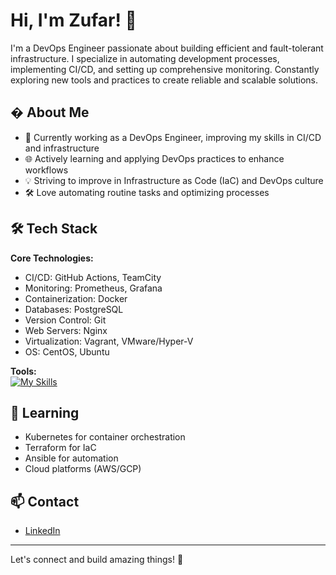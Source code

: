 # Hi, I'm Zufar! 👋  

I'm a DevOps Engineer passionate about building efficient and fault-tolerant infrastructure. I specialize in automating development processes, implementing CI/CD, and setting up comprehensive monitoring. Constantly exploring new tools and practices to create reliable and scalable solutions.  

## � About Me  

- 🔭 Currently working as a DevOps Engineer, improving my skills in CI/CD and infrastructure  
- 🌐 Actively learning and applying DevOps practices to enhance workflows  
- 💡 Striving to improve in Infrastructure as Code (IaC) and DevOps culture  
- 🛠️ Love automating routine tasks and optimizing processes  

## 🛠 Tech Stack  

**Core Technologies:**  
- CI/CD: GitHub Actions, TeamCity  
- Monitoring: Prometheus, Grafana  
- Containerization: Docker  
- Databases: PostgreSQL  
- Version Control: Git  
- Web Servers: Nginx  
- Virtualization: Vagrant, VMware/Hyper-V  
- OS: CentOS, Ubuntu  

**Tools:**  
[![My Skills](https://skillicons.dev/icons?i=githubactions,git,docker,linux,nginx,postgres,grafana,prometheus,bash,vim)](https://skillicons.dev)  

## 🌱 Learning  

- Kubernetes for container orchestration  
- Terraform for IaC  
- Ansible for automation  
- Cloud platforms (AWS/GCP)  

## 📫 Contact  

- [LinkedIn](https://www.linkedin.com/in/zufarkarimov)  

---  
Let's connect and build amazing things! 🚀
